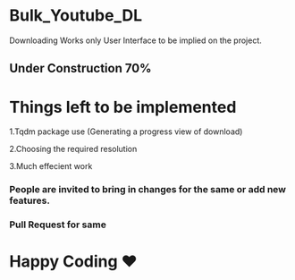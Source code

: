 # Bulk_Youtube_DL

Downloading Works only User Interface to be implied on the project.

## Under Construction 70%

# Things left to be implemented

1.Tqdm package use (Generating a progress view of download)

2.Choosing the required resolution

3.Much effecient work



### People are invited to bring in changes for the same or add new features.
### Pull Request for same 

# Happy Coding ♥

